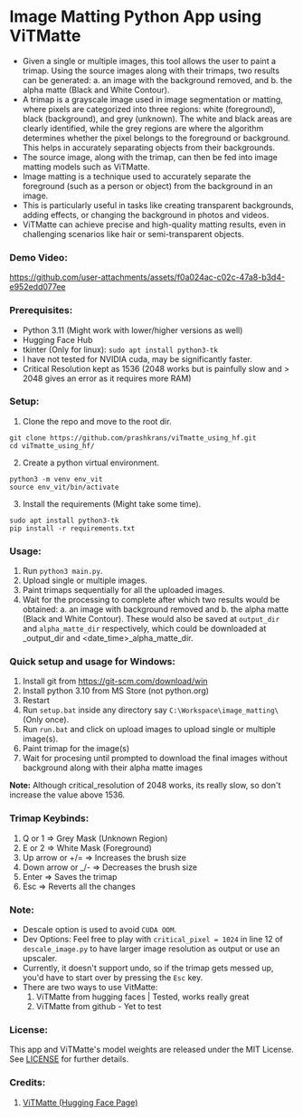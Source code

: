 # Image Matting Python App using ViTMatte
- Given a single or multiple images, this tool allows the user to paint a trimap. Using the source images along with their trimaps, two results can be generated:
a. an image with the background removed, and
b. the alpha matte (Black and White Contour).
- A trimap is a grayscale image used in image segmentation or matting, where pixels are categorized into three regions: white (foreground), black (background), and grey (unknown). The white and black areas are clearly identified, while the grey regions are where the algorithm determines whether the pixel belongs to the foreground or background. This helps in accurately separating objects from their backgrounds.
- The source image, along with the trimap, can then be fed into image matting models such as ViTMatte.
- Image matting is a technique used to accurately separate the foreground (such as a person or object) from the background in an image.
- This is particularly useful in tasks like creating transparent backgrounds, adding effects, or changing the background in photos and videos.
- ViTMatte can achieve precise and high-quality matting results, even in challenging scenarios like hair or semi-transparent objects.

### Demo Video:
https://github.com/user-attachments/assets/f0a024ac-c02c-47a8-b3d4-e952edd077ee

### Prerequisites:
- Python 3.11 (Might work with lower/higher versions as well)
- Hugging Face Hub
- tkinter (Only for linux): `sudo apt install python3-tk`
- I have not tested for NVIDIA cuda, may be significantly faster.
- Critical Resolution kept as 1536 (2048 works but is painfully slow and > 2048 gives an error as it requires more RAM)

### Setup:
1. Clone the repo and move to the root dir.
```commandline
git clone https://github.com/prashkrans/viTmatte_using_hf.git
cd viTmatte_using_hf/
```
2. Create a python virtual environment.
```commandline
python3 -m venv env_vit
source env_vit/bin/activate
```
3. Install the requirements (Might take some time).   
```
sudo apt install python3-tk
pip install -r requirements.txt
```

### Usage:
1. Run `python3 main.py`.
2. Upload single or multiple images.
3. Paint trimaps sequentially for all the uploaded images.
4. Wait for the processing to complete after which two results would be obtained: a. an image with background removed and b. the alpha matte (Black and White Contour). These would also be saved at `output_dir` and `alpha_matte_dir` respectively, which could be downloaded at <date-time>_output_dir and <date_time>_alpha_matte_dir.

### Quick setup and usage for Windows:
1. Install git from https://git-scm.com/download/win
2. Install python 3.10 from MS Store (not python.org)
3. Restart 
4. Run `setup.bat` inside any directory say `C:\Workspace\image_matting\` (Only once). 
5. Run `run.bat` and click on upload images to upload single or multiple image(s).
6. Paint trimap for the image(s)
7. Wait for procesing until prompted to download the final images without background along with their alpha matte images

**Note:** Although critical_resolution of 2048 works, its really slow, so don't increase the value above 1536.

### Trimap Keybinds:
1. Q or 1 => Grey Mask (Unknown Region)
2. E or 2 => White Mask (Foreground)
3. Up arrow or +/= => Increases the brush size
4. Down arrow or _/- => Decreases the brush size
5. Enter => Saves the trimap
6. Esc => Reverts all the changes

### Note:
- Descale option is used to avoid `CUDA OOM`.
- Dev Options: Feel free to play with `critical_pixel = 1024` in line 12 of `descale_image.py` to have larger image resolution as output or use an upscaler.
- Currently, it doesn't support undo, so if the trimap gets messed up, you'd have to start over by pressing the `Esc` key.
- There are two ways to use VitMatte:
  1. ViTMatte from hugging faces | Tested, works really great 
  2. ViTMatte from github - Yet to test


### License:
This app and ViTMatte's model weights are released under the MIT License. See [LICENSE](LICENSE) for further details.

### Credits:
1. [ViTMatte (Hugging Face Page)](https://huggingface.co/docs/transformers/en/model_doc/vitmatte)


